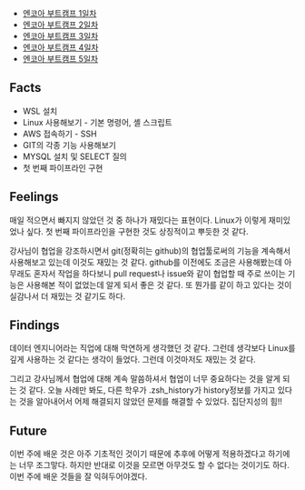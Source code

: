 
- [엔코아 부트캠프 1일차](https://cro4737.github.io/%EC%97%94%EC%BD%94%EC%95%84-%EB%B6%80%ED%8A%B8%EC%BA%A0%ED%94%84-1%EC%9D%BC%EC%B0%A8)
- [엔코아 부트캠프 2일차](https://cro4737.github.io/%EC%97%94%EC%BD%94%EC%95%84-%EB%B6%80%ED%8A%B8%EC%BA%A0%ED%94%84-2%EC%9D%BC%EC%B0%A8)
- [엔코아 부트캠프 3일차](https://cro4737.github.io/%EC%97%94%EC%BD%94%EC%95%84-%EB%B6%80%ED%8A%B8%EC%BA%A0%ED%94%84-3%EC%9D%BC%EC%B0%A8)
- [엔코아 부트캠프 4일차](https://cro4737.github.io/%EC%97%94%EC%BD%94%EC%95%84-%EB%B6%80%ED%8A%B8%EC%BA%A0%ED%94%84-4%EC%9D%BC%EC%B0%A8)
- [엔코아 부트캠프 5일차](https://cro4737.github.io/%EC%97%94%EC%BD%94%EC%95%84-%EB%B6%80%ED%8A%B8%EC%BA%A0%ED%94%84-5%EC%9D%BC%EC%B0%A8)

## Facts

- WSL 설치
- Linux 사용해보기 - 기본 명령어, 셸 스크립트
- AWS 접속하기 - SSH
- GIT의 각종 기능 사용해보기
- MYSQL 설치 및 SELECT 질의
- 첫 번째 파이프라인 구현

## Feelings

매일 적으면서 빠지지 않았던 것 중 하나가 재밌다는 표현이다. Linux가 이렇게 재미있었나 싶다. 첫 번째 파이프라인을 구현한 것도 상징적이고 뿌듯한 것 같다.

강사님이 협업을 강조하시면서 git(정확히는 github)의 협업툴로써의 기능을 계속해서 사용해보고 있는데 이것도 재밌는 것 같다. github를 이전에도 조금은 사용해봤는데 아무래도 혼자서 작업을 하다보니 pull request나 issue와 같이 협업할 때 주로 쓰이는 기능은 사용해본 적이 없었는데 알게 되서 좋은 것 같다. 또 뭔가를 같이 하고 있다는 것이 실감나서 더 재밌는 것 같기도 하다.

## Findings

데이터 엔지니어라는 직업에 대해 막연하게 생각했던 것 같다. 그런데 생각보다 Linux를 깊게 사용하는 것 같다는 생각이 들었다. 그런데 이것마저도 재밌는 것 같다.

그리고 강사님께서 협업에 대해 계속 말씀하셔서 협업이 너무 중요하다는 것을 알게 되는 것 같다. 오늘 사례만 봐도, 다른 학우가 .zsh_history가 history정보를 가지고 있다는 것을 알아내어서 어제 해결되지 않았던 문제를 해결할 수 있었다. 집단지성의 힘!!

## Future

이번 주에 배운 것은 아주 기초적인 것이기 때문에 추후에 어떻게 적용하겠다고 하기에는 너무 조그맣다. 하지만 반대로 이것을 모르면 아무것도 할 수 없다는 것이기도 하다. 이번 주에 배운 것들을 잘 익혀두어야겠다.
